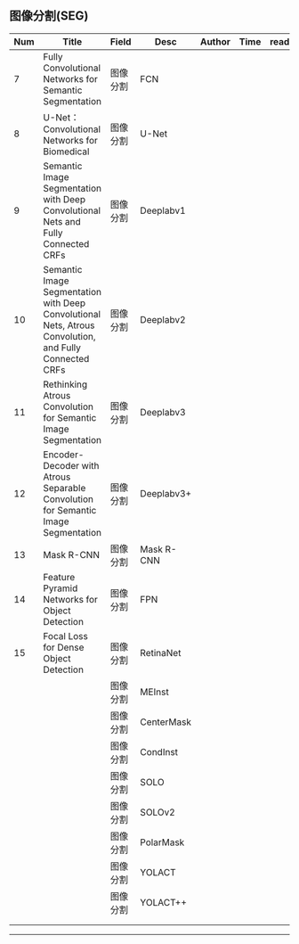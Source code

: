## 图像分割(SEG)

| Num  | Title                                                        | Field    | Desc       | Author | Time | read |
| ---- | ------------------------------------------------------------ | -------- | ---------- | ------ | ---- | ---- |
| 7    | Fully Convolutional Networks for Semantic Segmentation       | 图像分割 | FCN        |        |      |      |
| 8    | U-Net：Convolutional Networks for Biomedical                 | 图像分割 | U-Net      |        |      |      |
| 9    | Semantic Image Segmentation with Deep Convolutional Nets and Fully Connected CRFs | 图像分割 | Deeplabv1  |        |      |      |
| 10   | Semantic Image Segmentation with Deep Convolutional Nets, Atrous Convolution, and Fully Connected CRFs | 图像分割 | Deeplabv2  |        |      |      |
| 11   | Rethinking Atrous Convolution for Semantic Image Segmentation | 图像分割 | Deeplabv3  |        |      |      |
| 12   | Encoder-Decoder with Atrous Separable Convolution for Semantic Image Segmentation | 图像分割 | Deeplabv3+ |        |      |      |
| 13   | Mask R-CNN                                                   | 图像分割 | Mask R-CNN |        |      |      |
| 14   | Feature Pyramid Networks for Object Detection                | 图像分割 | FPN        |        |      |      |
| 15   | Focal Loss for Dense Object Detection                        | 图像分割 | RetinaNet  |        |      |      |
|      |                                                              | 图像分割 | MEInst     |        |      |      |
|      |                                                              | 图像分割 | CenterMask |        |      |      |
|      |                                                              | 图像分割 | CondInst   |        |      |      |
|      |                                                              | 图像分割 | SOLO       |        |      |      |
|      |                                                              | 图像分割 | SOLOv2     |        |      |      |
|      |                                                              | 图像分割 | PolarMask  |        |      |      |
|      |                                                              | 图像分割 | YOLACT     |        |      |      |
|      |                                                              | 图像分割 | YOLACT++   |        |      |      |
|      |                                                              |          |            |        |      |      |
|      |                                                              |          |            |        |      |      |

***

## 